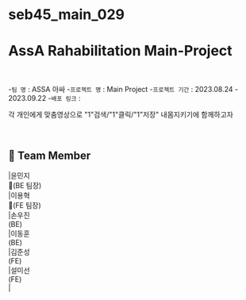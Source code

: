 # seb45_main_029


# AssA Rahabilitation Main-Project
<br>

-`팀 명` : ASSA 아싸
-`프로젝트 명` : Main Project
-`프로젝트 기간` : 2023.08.24 - 2023.09.22
-`배포 링크` : []() 

각 개인에게 맞춤영상으로 "1"검색/"1"클릭/"1"저장" 내몸지키기에 함께하고자 

<br>

## 🧩 Team Member
|윤민지<br>🎊(BE 팀장)</br>|이용혁<br>🎊(FE 팀장)</br>|손우진<br>(BE)</br>|이동훈<br>(BE)</br>|김준성<br>(FE)</br>|설미선<br>(FE)</br>|